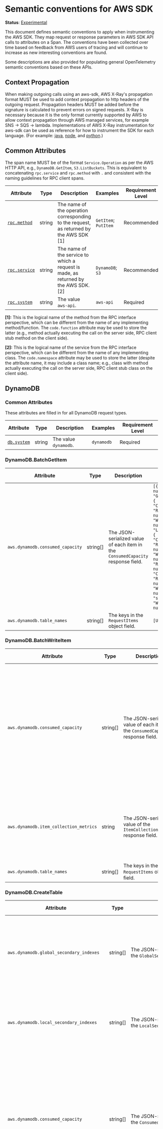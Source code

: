 # Semantic conventions for AWS SDK

**Status**: [Experimental](../../../document-status.md)

This document defines semantic conventions to apply when instrumenting the AWS SDK. They map request or response
parameters in AWS SDK API calls to attributes on a Span. The conventions have been collected over time based
on feedback from AWS users of tracing and will continue to increase as new interesting conventions
are found.

Some descriptions are also provided for populating general OpenTelemetry semantic conventions based on these APIs.

## Context Propagation

When making outgoing calls using an aws-sdk, AWS X-Ray's propagation format MUST be used to add context propagation
to http headers of the outgoing request. Propagation headers MUST be added before the signature is calculated
to prevent errors on signed requests. X-Ray is necessary because it is the only format currently supported by AWS to
allow context propagation through AWS managed services, for example SNS -> SQS -> lambda. Implementations of AWS X-Ray
instrumentation for aws-sdk can be used as reference for how to instrument the SDK for each language.
(For example: [java](https://github.com/aws/aws-xray-sdk-java), [node](https://github.com/aws/aws-xray-sdk-node), and
[python](https://github.com/aws/aws-xray-sdk-python).)

## Common Attributes

The span name MUST be of the format `Service.Operation` as per the AWS HTTP API, e.g., `DynamoDB.GetItem`,
`S3.ListBuckets`. This is equivalent to concatenating `rpc.service` and `rpc.method` with `.` and consistent
with the naming guidelines for RPC client spans.

<!-- semconv aws -->
| Attribute  | Type | Description  | Examples  | Requirement Level |
|---|---|---|---|---|
| [`rpc.method`](../rpc.md) | string | The name of the operation corresponding to the request, as returned by the AWS SDK [1] | `GetItem`; `PutItem` | Recommended |
| [`rpc.service`](../rpc.md) | string | The name of the service to which a request is made, as returned by the AWS SDK. [2] | `DynamoDB`; `S3` | Recommended |
| [`rpc.system`](../rpc.md) | string | The value `aws-api`. | `aws-api` | Required |

**[1]:** This is the logical name of the method from the RPC interface perspective, which can be different from the name of any implementing method/function. The `code.function` attribute may be used to store the latter (e.g., method actually executing the call on the server side, RPC client stub method on the client side).

**[2]:** This is the logical name of the service from the RPC interface perspective, which can be different from the name of any implementing class. The `code.namespace` attribute may be used to store the latter (despite the attribute name, it may include a class name; e.g., class with method actually executing the call on the server side, RPC client stub class on the client side).
<!-- endsemconv -->

## DynamoDB

### Common Attributes

These attributes are filled in for all DynamoDB request types.

<!-- semconv dynamodb.all -->
| Attribute  | Type | Description  | Examples  | Requirement Level |
|---|---|---|---|---|
| [`db.system`](../database.md) | string | The value `dynamodb`. | `dynamodb` | Required |
<!-- endsemconv -->

### DynamoDB.BatchGetItem

<!-- semconv dynamodb.batchgetitem -->
| Attribute  | Type | Description  | Examples  | Requirement Level |
|---|---|---|---|---|
| `aws.dynamodb.consumed_capacity` | string[] | The JSON-serialized value of each item in the `ConsumedCapacity` response field. | `[{ "CapacityUnits": number, "GlobalSecondaryIndexes": { "string" : { "CapacityUnits": number, "ReadCapacityUnits": number, "WriteCapacityUnits": number } }, "LocalSecondaryIndexes": { "string" : { "CapacityUnits": number, "ReadCapacityUnits": number, "WriteCapacityUnits": number } }, "ReadCapacityUnits": number, "Table": { "CapacityUnits": number, "ReadCapacityUnits": number, "WriteCapacityUnits": number }, "TableName": "string", "WriteCapacityUnits": number }]` | Recommended |
| `aws.dynamodb.table_names` | string[] | The keys in the `RequestItems` object field. | `[Users, Cats]` | Recommended |
<!-- endsemconv -->

### DynamoDB.BatchWriteItem

<!-- semconv dynamodb.batchwriteitem -->
| Attribute  | Type | Description  | Examples  | Requirement Level |
|---|---|---|---|---|
| `aws.dynamodb.consumed_capacity` | string[] | The JSON-serialized value of each item in the `ConsumedCapacity` response field. | `[{ "CapacityUnits": number, "GlobalSecondaryIndexes": { "string" : { "CapacityUnits": number, "ReadCapacityUnits": number, "WriteCapacityUnits": number } }, "LocalSecondaryIndexes": { "string" : { "CapacityUnits": number, "ReadCapacityUnits": number, "WriteCapacityUnits": number } }, "ReadCapacityUnits": number, "Table": { "CapacityUnits": number, "ReadCapacityUnits": number, "WriteCapacityUnits": number }, "TableName": "string", "WriteCapacityUnits": number }]` | Recommended |
| `aws.dynamodb.item_collection_metrics` | string | The JSON-serialized value of the `ItemCollectionMetrics` response field. | `{ "string" : [ { "ItemCollectionKey": { "string" : { "B": blob, "BOOL": boolean, "BS": [ blob ], "L": [ "AttributeValue" ], "M": { "string" : "AttributeValue" }, "N": "string", "NS": [ "string" ], "NULL": boolean, "S": "string", "SS": [ "string" ] } }, "SizeEstimateRangeGB": [ number ] } ] }` | Recommended |
| `aws.dynamodb.table_names` | string[] | The keys in the `RequestItems` object field. | `[Users, Cats]` | Recommended |
<!-- endsemconv -->

### DynamoDB.CreateTable

<!-- semconv dynamodb.createtable -->
| Attribute  | Type | Description  | Examples  | Requirement Level |
|---|---|---|---|---|
| `aws.dynamodb.global_secondary_indexes` | string[] | The JSON-serialized value of each item of the `GlobalSecondaryIndexes` request field | `[{ "IndexName": "string", "KeySchema": [ { "AttributeName": "string", "KeyType": "string" } ], "Projection": { "NonKeyAttributes": [ "string" ], "ProjectionType": "string" }, "ProvisionedThroughput": { "ReadCapacityUnits": number, "WriteCapacityUnits": number } }]` | Recommended |
| `aws.dynamodb.local_secondary_indexes` | string[] | The JSON-serialized value of each item of the `LocalSecondaryIndexes` request field. | `[{ "IndexArn": "string", "IndexName": "string", "IndexSizeBytes": number, "ItemCount": number, "KeySchema": [ { "AttributeName": "string", "KeyType": "string" } ], "Projection": { "NonKeyAttributes": [ "string" ], "ProjectionType": "string" } }]` | Recommended |
| `aws.dynamodb.consumed_capacity` | string[] | The JSON-serialized value of each item in the `ConsumedCapacity` response field. | `[{ "CapacityUnits": number, "GlobalSecondaryIndexes": { "string" : { "CapacityUnits": number, "ReadCapacityUnits": number, "WriteCapacityUnits": number } }, "LocalSecondaryIndexes": { "string" : { "CapacityUnits": number, "ReadCapacityUnits": number, "WriteCapacityUnits": number } }, "ReadCapacityUnits": number, "Table": { "CapacityUnits": number, "ReadCapacityUnits": number, "WriteCapacityUnits": number }, "TableName": "string", "WriteCapacityUnits": number }]` | Recommended |
| `aws.dynamodb.item_collection_metrics` | string | The JSON-serialized value of the `ItemCollectionMetrics` response field. | `{ "string" : [ { "ItemCollectionKey": { "string" : { "B": blob, "BOOL": boolean, "BS": [ blob ], "L": [ "AttributeValue" ], "M": { "string" : "AttributeValue" }, "N": "string", "NS": [ "string" ], "NULL": boolean, "S": "string", "SS": [ "string" ] } }, "SizeEstimateRangeGB": [ number ] } ] }` | Recommended |
| `aws.dynamodb.provisioned_read_capacity` | double | The value of the `ProvisionedThroughput.ReadCapacityUnits` request parameter. | `1.0`; `2.0` | Recommended |
| `aws.dynamodb.provisioned_write_capacity` | double | The value of the `ProvisionedThroughput.WriteCapacityUnits` request parameter. | `1.0`; `2.0` | Recommended |
| `aws.dynamodb.table_names` | string[] | A single-element array with the value of the TableName request parameter. | `[Users]` | Recommended |
<!-- endsemconv -->

### DynamoDB.DeleteItem

<!-- semconv dynamodb.deleteitem -->
| Attribute  | Type | Description  | Examples  | Requirement Level |
|---|---|---|---|---|
| `aws.dynamodb.consumed_capacity` | string[] | The JSON-serialized value of each item in the `ConsumedCapacity` response field. | `[{ "CapacityUnits": number, "GlobalSecondaryIndexes": { "string" : { "CapacityUnits": number, "ReadCapacityUnits": number, "WriteCapacityUnits": number } }, "LocalSecondaryIndexes": { "string" : { "CapacityUnits": number, "ReadCapacityUnits": number, "WriteCapacityUnits": number } }, "ReadCapacityUnits": number, "Table": { "CapacityUnits": number, "ReadCapacityUnits": number, "WriteCapacityUnits": number }, "TableName": "string", "WriteCapacityUnits": number }]` | Recommended |
| `aws.dynamodb.item_collection_metrics` | string | The JSON-serialized value of the `ItemCollectionMetrics` response field. | `{ "string" : [ { "ItemCollectionKey": { "string" : { "B": blob, "BOOL": boolean, "BS": [ blob ], "L": [ "AttributeValue" ], "M": { "string" : "AttributeValue" }, "N": "string", "NS": [ "string" ], "NULL": boolean, "S": "string", "SS": [ "string" ] } }, "SizeEstimateRangeGB": [ number ] } ] }` | Recommended |
| `aws.dynamodb.table_names` | string[] | A single-element array with the value of the TableName request parameter. | `[Users]` | Recommended |
<!-- endsemconv -->

### DynamoDB.DeleteTable

<!-- semconv dynamodb.deletetable -->
| Attribute  | Type | Description  | Examples  | Requirement Level |
|---|---|---|---|---|
| `aws.dynamodb.table_names` | string[] | A single-element array with the value of the TableName request parameter. | `[Users]` | Recommended |
<!-- endsemconv -->

### DynamoDB.DescribeTable

<!-- semconv dynamodb.describetable -->
| Attribute  | Type | Description  | Examples  | Requirement Level |
|---|---|---|---|---|
| `aws.dynamodb.table_names` | string[] | A single-element array with the value of the TableName request parameter. | `[Users]` | Recommended |
<!-- endsemconv -->

### DynamoDB.GetItem

<!-- semconv dynamodb.getitem -->
| Attribute  | Type | Description  | Examples  | Requirement Level |
|---|---|---|---|---|
| `aws.dynamodb.consistent_read` | boolean | The value of the `ConsistentRead` request parameter. |  | Recommended |
| `aws.dynamodb.consumed_capacity` | string[] | The JSON-serialized value of each item in the `ConsumedCapacity` response field. | `[{ "CapacityUnits": number, "GlobalSecondaryIndexes": { "string" : { "CapacityUnits": number, "ReadCapacityUnits": number, "WriteCapacityUnits": number } }, "LocalSecondaryIndexes": { "string" : { "CapacityUnits": number, "ReadCapacityUnits": number, "WriteCapacityUnits": number } }, "ReadCapacityUnits": number, "Table": { "CapacityUnits": number, "ReadCapacityUnits": number, "WriteCapacityUnits": number }, "TableName": "string", "WriteCapacityUnits": number }]` | Recommended |
| `aws.dynamodb.projection` | string | The value of the `ProjectionExpression` request parameter. | `Title`; `Title, Price, Color`; `Title, Description, RelatedItems, ProductReviews` | Recommended |
| `aws.dynamodb.table_names` | string[] | A single-element array with the value of the TableName request parameter. | `[Users]` | Recommended |
<!-- endsemconv -->

### DynamoDB.ListTables

<!-- semconv dynamodb.listtables -->
| Attribute  | Type | Description  | Examples  | Requirement Level |
|---|---|---|---|---|
| `aws.dynamodb.exclusive_start_table` | string | The value of the `ExclusiveStartTableName` request parameter. | `Users`; `CatsTable` | Recommended |
| `aws.dynamodb.table_count` | int | The the number of items in the `TableNames` response parameter. | `20` | Recommended |
| `aws.dynamodb.limit` | int | The value of the `Limit` request parameter. | `10` | Recommended |
<!-- endsemconv -->

### DynamoDB.PutItem

<!-- semconv dynamodb.putitem -->
| Attribute  | Type | Description  | Examples  | Requirement Level |
|---|---|---|---|---|
| `aws.dynamodb.consumed_capacity` | string[] | The JSON-serialized value of each item in the `ConsumedCapacity` response field. | `[{ "CapacityUnits": number, "GlobalSecondaryIndexes": { "string" : { "CapacityUnits": number, "ReadCapacityUnits": number, "WriteCapacityUnits": number } }, "LocalSecondaryIndexes": { "string" : { "CapacityUnits": number, "ReadCapacityUnits": number, "WriteCapacityUnits": number } }, "ReadCapacityUnits": number, "Table": { "CapacityUnits": number, "ReadCapacityUnits": number, "WriteCapacityUnits": number }, "TableName": "string", "WriteCapacityUnits": number }]` | Recommended |
| `aws.dynamodb.item_collection_metrics` | string | The JSON-serialized value of the `ItemCollectionMetrics` response field. | `{ "string" : [ { "ItemCollectionKey": { "string" : { "B": blob, "BOOL": boolean, "BS": [ blob ], "L": [ "AttributeValue" ], "M": { "string" : "AttributeValue" }, "N": "string", "NS": [ "string" ], "NULL": boolean, "S": "string", "SS": [ "string" ] } }, "SizeEstimateRangeGB": [ number ] } ] }` | Recommended |
| `aws.dynamodb.table_names` | string[] | The keys in the `RequestItems` object field. | `[Users, Cats]` | Recommended |
<!-- endsemconv -->

### DynamoDB.Query

<!-- semconv dynamodb.query -->
| Attribute  | Type | Description  | Examples  | Requirement Level |
|---|---|---|---|---|
| `aws.dynamodb.scan_forward` | boolean | The value of the `ScanIndexForward` request parameter. |  | Recommended |
| `aws.dynamodb.attributes_to_get` | string[] | The value of the `AttributesToGet` request parameter. | `[lives, id]` | Recommended |
| `aws.dynamodb.consistent_read` | boolean | The value of the `ConsistentRead` request parameter. |  | Recommended |
| `aws.dynamodb.consumed_capacity` | string[] | The JSON-serialized value of each item in the `ConsumedCapacity` response field. | `[{ "CapacityUnits": number, "GlobalSecondaryIndexes": { "string" : { "CapacityUnits": number, "ReadCapacityUnits": number, "WriteCapacityUnits": number } }, "LocalSecondaryIndexes": { "string" : { "CapacityUnits": number, "ReadCapacityUnits": number, "WriteCapacityUnits": number } }, "ReadCapacityUnits": number, "Table": { "CapacityUnits": number, "ReadCapacityUnits": number, "WriteCapacityUnits": number }, "TableName": "string", "WriteCapacityUnits": number }]` | Recommended |
| `aws.dynamodb.index_name` | string | The value of the `IndexName` request parameter. | `name_to_group` | Recommended |
| `aws.dynamodb.limit` | int | The value of the `Limit` request parameter. | `10` | Recommended |
| `aws.dynamodb.projection` | string | The value of the `ProjectionExpression` request parameter. | `Title`; `Title, Price, Color`; `Title, Description, RelatedItems, ProductReviews` | Recommended |
| `aws.dynamodb.select` | string | The value of the `Select` request parameter. | `ALL_ATTRIBUTES`; `COUNT` | Recommended |
| `aws.dynamodb.table_names` | string[] | A single-element array with the value of the TableName request parameter. | `[Users]` | Recommended |
<!-- endsemconv -->

### DynamoDB.Scan

<!-- semconv dynamodb.scan -->
| Attribute  | Type | Description  | Examples  | Requirement Level |
|---|---|---|---|---|
| `aws.dynamodb.segment` | int | The value of the `Segment` request parameter. | `10` | Recommended |
| `aws.dynamodb.total_segments` | int | The value of the `TotalSegments` request parameter. | `100` | Recommended |
| `aws.dynamodb.count` | int | The value of the `Count` response parameter. | `10` | Recommended |
| `aws.dynamodb.scanned_count` | int | The value of the `ScannedCount` response parameter. | `50` | Recommended |
| `aws.dynamodb.attributes_to_get` | string[] | The value of the `AttributesToGet` request parameter. | `[lives, id]` | Recommended |
| `aws.dynamodb.consistent_read` | boolean | The value of the `ConsistentRead` request parameter. |  | Recommended |
| `aws.dynamodb.consumed_capacity` | string[] | The JSON-serialized value of each item in the `ConsumedCapacity` response field. | `[{ "CapacityUnits": number, "GlobalSecondaryIndexes": { "string" : { "CapacityUnits": number, "ReadCapacityUnits": number, "WriteCapacityUnits": number } }, "LocalSecondaryIndexes": { "string" : { "CapacityUnits": number, "ReadCapacityUnits": number, "WriteCapacityUnits": number } }, "ReadCapacityUnits": number, "Table": { "CapacityUnits": number, "ReadCapacityUnits": number, "WriteCapacityUnits": number }, "TableName": "string", "WriteCapacityUnits": number }]` | Recommended |
| `aws.dynamodb.index_name` | string | The value of the `IndexName` request parameter. | `name_to_group` | Recommended |
| `aws.dynamodb.limit` | int | The value of the `Limit` request parameter. | `10` | Recommended |
| `aws.dynamodb.projection` | string | The value of the `ProjectionExpression` request parameter. | `Title`; `Title, Price, Color`; `Title, Description, RelatedItems, ProductReviews` | Recommended |
| `aws.dynamodb.select` | string | The value of the `Select` request parameter. | `ALL_ATTRIBUTES`; `COUNT` | Recommended |
| `aws.dynamodb.table_names` | string[] | A single-element array with the value of the TableName request parameter. | `[Users]` | Recommended |
<!-- endsemconv -->

### DynamoDB.UpdateItem

<!-- semconv dynamodb.updateitem -->
| Attribute  | Type | Description  | Examples  | Requirement Level |
|---|---|---|---|---|
| `aws.dynamodb.consumed_capacity` | string[] | The JSON-serialized value of each item in the `ConsumedCapacity` response field. | `[{ "CapacityUnits": number, "GlobalSecondaryIndexes": { "string" : { "CapacityUnits": number, "ReadCapacityUnits": number, "WriteCapacityUnits": number } }, "LocalSecondaryIndexes": { "string" : { "CapacityUnits": number, "ReadCapacityUnits": number, "WriteCapacityUnits": number } }, "ReadCapacityUnits": number, "Table": { "CapacityUnits": number, "ReadCapacityUnits": number, "WriteCapacityUnits": number }, "TableName": "string", "WriteCapacityUnits": number }]` | Recommended |
| `aws.dynamodb.item_collection_metrics` | string | The JSON-serialized value of the `ItemCollectionMetrics` response field. | `{ "string" : [ { "ItemCollectionKey": { "string" : { "B": blob, "BOOL": boolean, "BS": [ blob ], "L": [ "AttributeValue" ], "M": { "string" : "AttributeValue" }, "N": "string", "NS": [ "string" ], "NULL": boolean, "S": "string", "SS": [ "string" ] } }, "SizeEstimateRangeGB": [ number ] } ] }` | Recommended |
| `aws.dynamodb.table_names` | string[] | A single-element array with the value of the TableName request parameter. | `[Users]` | Recommended |
<!-- endsemconv -->

### DynamoDB.UpdateTable

<!-- semconv dynamodb.updatetable -->
| Attribute  | Type | Description  | Examples  | Requirement Level |
|---|---|---|---|---|
| `aws.dynamodb.attribute_definitions` | string[] | The JSON-serialized value of each item in the `AttributeDefinitions` request field. | `[{ "AttributeName": "string", "AttributeType": "string" }]` | Recommended |
| `aws.dynamodb.global_secondary_index_updates` | string[] | The JSON-serialized value of each item in the the `GlobalSecondaryIndexUpdates` request field. | `[{ "Create": { "IndexName": "string", "KeySchema": [ { "AttributeName": "string", "KeyType": "string" } ], "Projection": { "NonKeyAttributes": [ "string" ], "ProjectionType": "string" }, "ProvisionedThroughput": { "ReadCapacityUnits": number, "WriteCapacityUnits": number } }]` | Recommended |
| `aws.dynamodb.consumed_capacity` | string[] | The JSON-serialized value of each item in the `ConsumedCapacity` response field. | `[{ "CapacityUnits": number, "GlobalSecondaryIndexes": { "string" : { "CapacityUnits": number, "ReadCapacityUnits": number, "WriteCapacityUnits": number } }, "LocalSecondaryIndexes": { "string" : { "CapacityUnits": number, "ReadCapacityUnits": number, "WriteCapacityUnits": number } }, "ReadCapacityUnits": number, "Table": { "CapacityUnits": number, "ReadCapacityUnits": number, "WriteCapacityUnits": number }, "TableName": "string", "WriteCapacityUnits": number }]` | Recommended |
| `aws.dynamodb.provisioned_read_capacity` | double | The value of the `ProvisionedThroughput.ReadCapacityUnits` request parameter. | `1.0`; `2.0` | Recommended |
| `aws.dynamodb.provisioned_write_capacity` | double | The value of the `ProvisionedThroughput.WriteCapacityUnits` request parameter. | `1.0`; `2.0` | Recommended |
| `aws.dynamodb.table_names` | string[] | A single-element array with the value of the TableName request parameter. | `[Users]` | Recommended |
<!-- endsemconv -->
